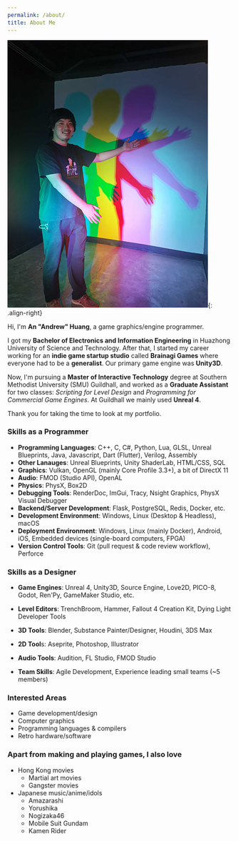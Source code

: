 ```yaml
---
permalink: /about/
title: About Me
---
```


![My photo](/assets/images/prism-photo.jpg){: .align-right}

Hi, I'm **An "Andrew" Huang**, a game graphics/engine programmer.

I got my **Bachelor of Electronics and Information Engineering** in Huazhong University of Science and Technology. After that, I started my career working for an **indie game startup studio** called **Brainagi Games** where everyone had to be a **generalist**. Our primary game engine was **Unity3D**.

Now, I'm pursuing a **Master of Interactive Technology** degree at Southern Methodist University (SMU) Guildhall, and worked as a **Graduate Assistant** for two classes: *Scripting for Level Design* and *Programming for Commercial Game Engines*. At Guildhall we mainly used **Unreal 4**.

Thank you for taking the time to look at my portfolio.

### Skills as a Programmer

- **Programming Languages**: C++, C, C#, Python, Lua, GLSL, Unreal Blueprints, Java, Javascript, Dart (Flutter), Verilog, Assembly
- **Other Lanauges**: Unreal Blueprints, Unity ShaderLab, HTML/CSS, SQL
- **Graphics**: Vulkan, OpenGL (mainly Core Profile 3.3+), a bit of DirectX 11
- **Audio**: FMOD (Studio API), OpenAL
- **Physics**: PhysX, Box2D
- **Debugging Tools**: RenderDoc, ImGui, Tracy, Nsight Graphics, PhysX Visual Debugger
- **Backend/Server Development**: Flask, PostgreSQL, Redis, Docker, etc.
- **Development Environment**: Windows, Linux (Desktop & Headless), macOS
- **Deployment Environment**: Windows, Linux (mainly Docker), Android, iOS, Embedded devices (single-board computers, FPGA)
- **Version Control Tools**: Git (pull request & code review workflow), Perforce

### Skills as a Designer

- **Game Engines**: Unreal 4, Unity3D, Source Engine, Love2D, PICO-8, Godot, Ren'Py, GameMaker Studio, etc.

- **Level Editors**: TrenchBroom, Hammer, Fallout 4 Creation Kit, Dying Light Developer Tools

- **3D Tools**: Blender, Substance Painter/Designer, Houdini, 3DS Max

- **2D Tool**s: Aseprite, Photoshop, Illustrator

- **Audio Tools**: Audition, FL Studio, FMOD Studio

- **Team Skills**: Agile Development, Experience leading small teams (~5 members)

### Interested Areas

- Game development/design
- Computer graphics
- Programming languages & compilers
- Retro hardware/software

### Apart from making and playing games, I also love

- Hong Kong movies
    - Martial art movies
    - Gangster movies
- Japanese music/anime/idols
    - Amazarashi
    - Yorushika
    - Nogizaka46
    - Mobile Suit Gundam
    - Kamen Rider
